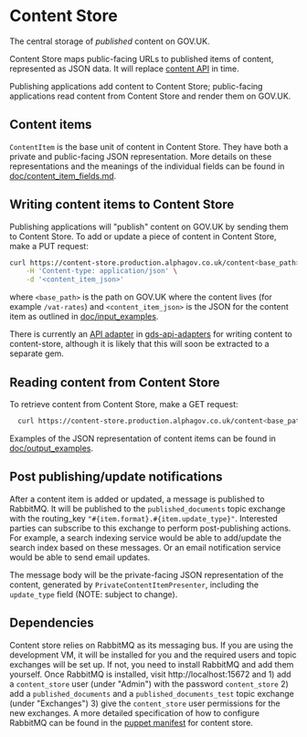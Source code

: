 # Content Store

The central storage of *published* content on GOV.UK.

Content Store maps public-facing URLs to published items of content, represented
as JSON data. It will replace [content API](https://github.com/alphagov/govuk_content_api)
in time.

Publishing applications add content to Content Store; public-facing
applications read content from Content Store and render them on GOV.UK.

## Content items

`ContentItem` is the base unit of content in Content Store. They have both a
private and public-facing JSON representation. More details on these
representations and the meanings of the individual fields can be found in
[doc/content_item_fields.md](doc/content_item_fields.md).

## Writing content items to Content Store

Publishing applications will "publish" content on GOV.UK by sending them to
Content Store. To add or update a piece of content in Content Store, make a PUT
request:

``` sh
curl https://content-store.production.alphagov.co.uk/content<base_path> -X PUT \
    -H 'Content-type: application/json' \
    -d '<content_item_json>'
```

where `<base_path>` is the path on GOV.UK where the content lives (for example
`/vat-rates`) and `<content_item_json>` is the JSON for the content item as
outlined in [doc/input_examples](doc/input_examples).

There is currently an [API adapter](https://github.com/alphagov/gds-api-adapters/blob/master/lib/gds_api/publishing_api.rb)
in [gds-api-adapters](https://github.com/alphagov/gds-api-adapters) for writing
content to content-store, although it is likely that this will soon be extracted
to a separate gem.

## Reading content from Content Store

To retrieve content from Content Store, make a GET request:

``` sh
  curl https://content-store.production.alphagov.co.uk/content<base_path>
```

Examples of the JSON representation of content items can be found in [doc/output_examples](doc/output_examples).

## Post publishing/update notifications

After a content item is added or updated, a message is published to RabbitMQ.
It will be published to the `published_documents` topic exchange with the
routing_key `"#{item.format}.#{item.update_type}"`. Interested parties can
subscribe to this exchange to perform post-publishing actions. For example, a
search indexing service would be able to add/update the search index based on
these messages. Or an email notification service would be able to send email
updates.

The message body will be the private-facing JSON representation of the content,
generated by `PrivateContentItemPresenter`, including the `update_type` field
(NOTE: subject to change).

## Dependencies

Content store relies on RabbitMQ as its messaging bus. If you are using the
development VM, it will be installed for you and the required users and topic
exchanges will be set up. If not, you need to install RabbitMQ and add them
yourself. Once RabbitMQ is installed, visit http://localhost:15672 and 1) add a
`content_store` user (under "Admin") with the password `content_store` 2) add a
`published_documents` and a `published_documents_test` topic exchange (under
"Exchanges") 3) give the `content_store` user permissions for the new exchanges.
A more detailed specification of how to configure RabbitMQ can be found in the
[puppet manifest](https://github.gds/gds/puppet/blob/master/modules/govuk/manifests/apps/content_store/rabbitmq.pp)
for content store.
